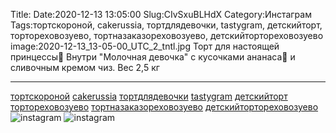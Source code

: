 Title:
Date:2020-12-13 13:05:00
Slug:CIvSxuBLHdX
Category:Инстаграм
Tags:тортскороной, cakerussia, тортдлядевочки, tastygram, детскийторт, тортореховозуево, тортназаказореховозуево, детскийтортореховозуево
image:2020-12-13_13-05-00_UTC_2_tntl.jpg
Торт для настоящей принцессы👸
Внутри "Молочная девочка" с кусочками ананаса🍍 и сливочным кремом чиз.
Вес 2,5 кг
____________________
[тортскороной]({tag}тортскороной) [cakerussia]({tag}cakerussia) [тортдлядевочки]({tag}тортдлядевочки) [tastygram]({tag}tastygram) [детскийторт]({tag}детскийторт) [тортореховозуево]({tag}тортореховозуево) [тортназаказореховозуево]({tag}тортназаказореховозуево) [детскийтортореховозуево]({tag}детскийтортореховозуево)
![instagram]({attach}images/2020-12-13_13-05-00_UTC_2.jpg)
![instagram]({attach}images/2020-12-13_13-05-00_UTC_1.jpg)

